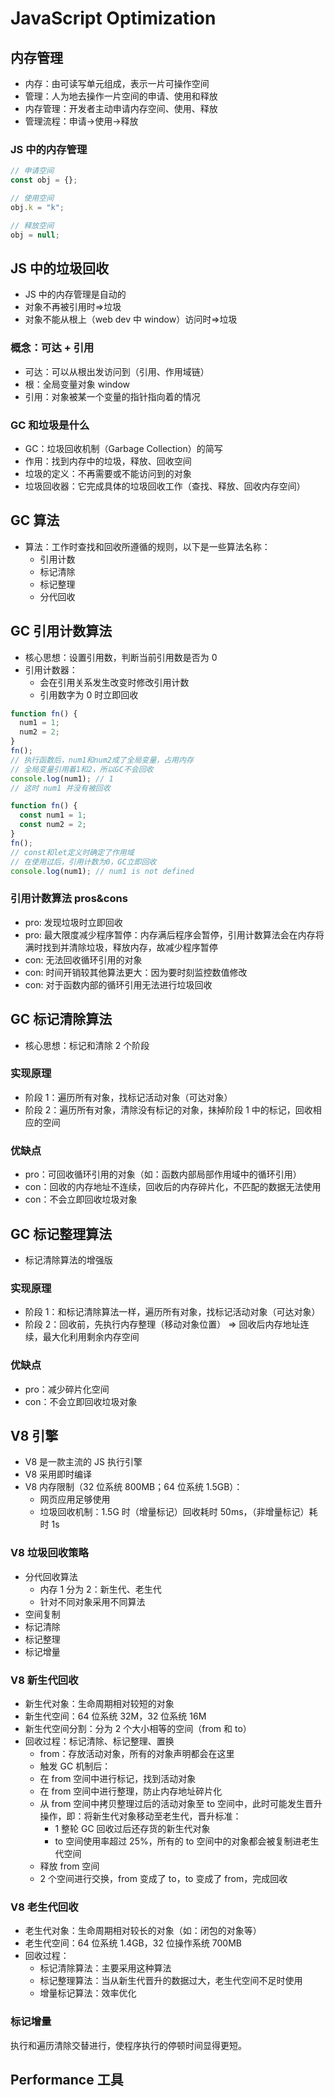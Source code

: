 # JavaScript Optimization

## 内存管理

- 内存：由可读写单元组成，表示一片可操作空间
- 管理：人为地去操作一片空间的申请、使用和释放
- 内存管理：开发者主动申请内存空间、使用、释放
- 管理流程：申请->使用->释放

### JS 中的内存管理

```js
// 申请空间
const obj = {};

// 使用空间
obj.k = "k";

// 释放空间
obj = null;
```

## JS 中的垃圾回收

- JS 中的内存管理是自动的
- 对象不再被引用时=>垃圾
- 对象不能从根上（web dev 中 window）访问时=>垃圾

### 概念：可达 + 引用

- 可达：可以从根出发访问到（引用、作用域链）
- 根：全局变量对象 window
- 引用：对象被某一个变量的指针指向着的情况

### GC 和垃圾是什么

- GC：垃圾回收机制（Garbage Collection）的简写
- 作用：找到内存中的垃圾，释放、回收空间
- 垃圾的定义：不再需要或不能访问到的对象
- 垃圾回收器：它完成具体的垃圾回收工作（查找、释放、回收内存空间）

## GC 算法

- 算法：工作时查找和回收所遵循的规则，以下是一些算法名称：
  - 引用计数
  - 标记清除
  - 标记整理
  - 分代回收

## GC 引用计数算法

- 核心思想：设置引用数，判断当前引用数是否为 0
- 引用计数器：
  - 会在引用关系发生改变时修改引用计数
  - 引用数字为 0 时立即回收

```js
function fn() {
  num1 = 1;
  num2 = 2;
}
fn();
// 执行函数后，num1和num2成了全局变量，占用内存
// 全局变量引用着1和2，所以GC不会回收
console.log(num1); // 1
// 这时 num1 并没有被回收
```

```js
function fn() {
  const num1 = 1;
  const num2 = 2;
}
fn();
// const和let定义时确定了作用域
// 在使用过后，引用计数为0，GC立即回收
console.log(num1); // num1 is not defined
```

### 引用计数算法 pros&cons

- pro: 发现垃圾时立即回收
- pro: 最大限度减少程序暂停：内存满后程序会暂停，引用计数算法会在内存将满时找到并清除垃圾，释放内存，故减少程序暂停
- con: 无法回收循环引用的对象
- con: 时间开销较其他算法更大：因为要时刻监控数值修改
- con: 对于函数内部的循环引用无法进行垃圾回收

## GC 标记清除算法

- 核心思想：标记和清除 2 个阶段

### 实现原理

- 阶段 1：遍历所有对象，找标记活动对象（可达对象）
- 阶段 2：遍历所有对象，清除没有标记的对象，抹掉阶段 1 中的标记，回收相应的空间

### 优缺点

- pro：可回收循环引用的对象（如：函数内部局部作用域中的循环引用）
- con：回收的内存地址不连续，回收后的内存碎片化，不匹配的数据无法使用
- con：不会立即回收垃圾对象

## GC 标记整理算法

- 标记清除算法的增强版

### 实现原理

- 阶段 1：和标记清除算法一样，遍历所有对象，找标记活动对象（可达对象）
- 阶段 2：回收前，先执行内存整理（移动对象位置） => 回收后内存地址连续，最大化利用剩余内存空间

### 优缺点

- pro：减少碎片化空间
- con：不会立即回收垃圾对象

## V8 引擎

- V8 是一款主流的 JS 执行引擎
- V8 采用即时编译
- V8 内存限制（32 位系统 800MB；64 位系统 1.5GB）：
  - 网页应用足够使用
  - 垃圾回收机制：1.5G 时（增量标记）回收耗时 50ms，（非增量标记）耗时 1s

### V8 垃圾回收策略

- 分代回收算法
  - 内存 1 分为 2：新生代、老生代
  - 针对不同对象采用不同算法
- 空间复制
- 标记清除
- 标记整理
- 标记增量

### V8 新生代回收

- 新生代对象：生命周期相对较短的对象
- 新生代空间：64 位系统 32M，32 位系统 16M
- 新生代空间分割：分为 2 个大小相等的空间（from 和 to）
- 回收过程：标记清除、标记整理、置换
  - from：存放活动对象，所有的对象声明都会在这里
  - 触发 GC 机制后：
  - 在 from 空间中进行标记，找到活动对象
  - 在 from 空间中进行整理，防止内存地址碎片化
  - 从 from 空间中拷贝整理过后的活动对象至 to 空间中，此时可能发生晋升操作，即：将新生代对象移动至老生代，晋升标准：
    - 1 整轮 GC 回收过后还存货的新生代对象
    - to 空间使用率超过 25%，所有的 to 空间中的对象都会被复制进老生代空间
  - 释放 from 空间
  - 2 个空间进行交换，from 变成了 to，to 变成了 from，完成回收

### V8 老生代回收

- 老生代对象：生命周期相对较长的对象（如：闭包的对象等）
- 老生代空间：64 位系统 1.4GB，32 位操作系统 700MB
- 回收过程：
  - 标记清除算法：主要采用这种算法
  - 标记整理算法：当从新生代晋升的数据过大，老生代空间不足时使用
  - 增量标记算法：效率优化

### 标记增量

执行和遍历清除交替进行，使程序执行的停顿时间显得更短。

## Performance 工具
